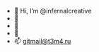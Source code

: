- 👋 Hi, I’m @infernalcreative
- 👀 
- 🌱 
- 💞️ 
- 📫 gitmail@t3m4.ru

<!---
infernalcreative/infernalcreative is a ✨ special ✨ repository because its `README.md` (this file) appears on your GitHub profile.
You can click the Preview link to take a look at your changes.
--->
